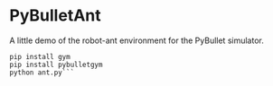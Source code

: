 # PyBulletAnt
A little demo of the robot-ant environment for the PyBullet simulator.  

``` pip install numpy
pip install gym
pip install pybulletgym
python ant.py```
   

